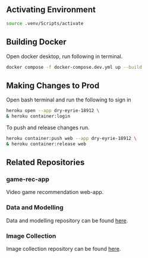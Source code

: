 ## Activating Environment
```bash
source .venv/Scripts/activate
```

## Building Docker
Open docker desktop, run following in terminal.
```bash
docker compose -f docker-compose.dev.yml up --build
```

## Making Changes to Prod
Open bash terminal and run the following to sign in
```bash
heroku open --app dry-eyrie-18912 \
& heroku container:login
```
To push and release changes run.
```bash
heroku container:push web --app dry-eyrie-18912 \
& heroku container:release web
```

## Related Repositories
### game-rec-app
Video game recommendation web-app.

### Data and Modelling
Data and modelling repository can be found [here](https://github.com/MitchellJC/game-rec).

### Image Collection
Image collection repository can be found [here](https://github.com/MitchellJC/game-rec-scrape).